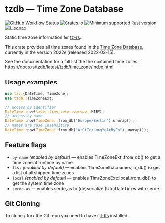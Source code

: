 # tzdb — Time Zone Database

[![GitHub Workflow Status](https://img.shields.io/github/workflow/status/Kijewski/tzdb/CI?logo=github)](https://github.com/Kijewski/tzdb/actions/workflows/ci.yml)
[![Crates.io](https://img.shields.io/crates/v/tzdb?logo=rust)](https://crates.io/crates/tzdb)
![Minimum supported Rust version](https://img.shields.io/badge/rustc-1.57+-important?logo=rust "Minimum Supported Rust Version")
[![License](https://img.shields.io/crates/l/tzdb?color=informational&logo=apache)](/LICENSES)

Static time zone information for [tz-rs](https://crates.io/crates/tz-rs).

This crate provides all time zones found in the [Time Zone Database](https://www.iana.org/time-zones),
currently in the version 2022e (released 2022-03-15).

See the documentation for a full list the the contained time zones:
<https://docs.rs/tzdb/latest/tzdb/time_zone/index.html>

## Usage examples

```rust
use tz::{DateTime, TimeZone};
use tzdb::TimeZoneExt;

// access by identifier
DateTime::now(tzdb::time_zone::europe::KIEV);
// access by name
DateTime::now(TimeZone::from_db("Europe/Berlin").unwrap());
// names are case insensitive
DateTime::now(TimeZone::from_db("ArCtIc/LongYeArByEn").unwrap());
```

## Feature flags

* `by-name` *(enabled by default)* — enables TimeZoneExt::from_db() to get a time zone at runtime by name
* `list` *(enabled by default)* — enables TimeZoneExt::names_in_db() to get a list of all shipped time zones
* `local` *(enabled by default)* — enables TimeZoneExt::local_from_db() to get the system time zone
* `serde-as` — enables serde_as to (de)serialize (Utc)DateTimes with serde

## Git Cloning

To clone / fork the Git repo you need to have [git-lfs](https://git-lfs.github.com/) installed.
